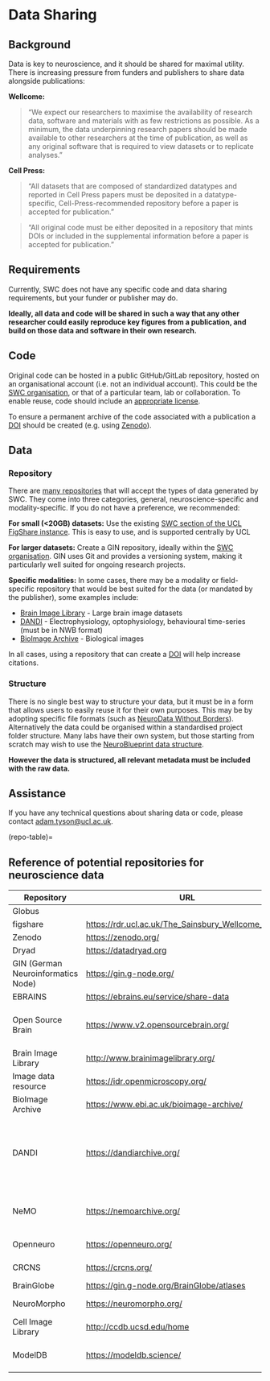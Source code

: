# Data Sharing

## Background

Data is key to neuroscience, and it should be shared for maximal utility. There is increasing pressure from funders and publishers to share data alongside publications:

**Wellcome:**

> “We expect our researchers to maximise the availability of research data, software and materials with as few restrictions as possible. As a minimum, the data underpinning research papers should be made available to other researchers at the time of publication, as well as any original software that is required to view datasets or to replicate analyses.”

**Cell Press:**

> “All datasets that are composed of standardized datatypes and reported in Cell Press papers must be deposited in a datatype-specific, Cell-Press-recommended repository before a paper is accepted for publication.”

> “All original code must be either deposited in a repository that mints DOIs or included in the supplemental information before a paper is accepted for publication.”


## Requirements

Currently, SWC does not have any specific code and data sharing requirements, but your funder or publisher may do.

**Ideally, all data and code will be shared in such a way that any other researcher could easily reproduce key figures from a publication, and build on those data and software in their own research.**


## Code
Original code can be hosted in a public GitHub/GitLab repository, hosted on an organisational account (i.e. not an individual account). This could be the [SWC organisation](https://github.com/SainsburyWellcomeCentre), or that of a particular team, lab or collaboration. To enable reuse, code should include an [appropriate license](licensing-target).

To ensure a permanent archive of the code associated with a publication a [DOI](https://www.doi.org/) should be created (e.g. using [Zenodo](https://docs.github.com/en/repositories/archiving-a-github-repository/referencing-and-citing-content)).

## Data
### Repository
There are [many repositories](repo-table) that will accept the types of data generated by SWC. They come into three categories, general, neuroscience-specific and modality-specific.  If you do not have a preference, we recommended:

**For small (<20GB) datasets:**
Use the existing [SWC section of the UCL FigShare instance](https://rdr.ucl.ac.uk/The_Sainsbury_Wellcome_Centre). This is easy to use, and is supported centrally by UCL

**For larger datasets:**
Create a GIN repository, ideally within the [SWC organisation](https://gin.g-node.org/SainsburyWellcomeCentre). GIN uses Git and provides a versioning system, making it particularly well suited for ongoing research projects.

**Specific modalities:**
In some cases, there may be a modality or field-specific repository that would be best suited for the data (or mandated by the publisher), some examples include:
- [Brain Image Library](http://www.brainimagelibrary.org/) - Large brain image datasets
- [DANDI](https://dandiarchive.org/) - Electrophysiology, optophysiology, behavioural time-series (must be in NWB format)
- [BioImage Archive](https://www.ebi.ac.uk/bioimage-archive/) - Biological images

In all cases, using a repository that can create a [DOI](https://www.doi.org/) will help increase citations.

### Structure
There is no single best way to structure your data, but it must be in a form that allows users to easily reuse it for their own purposes. This may be by adopting specific file formats (such as [NeuroData Without Borders](https://www.nwb.org/)). Alternatively the data could be organised within a standardised project folder structure. Many labs have their own system, but those starting from scratch may wish to use the [NeuroBlueprint data structure](https://neuroblueprint.neuroinformatics.dev/).

**However the data is structured, all relevant metadata must be included with the raw data.**

## Assistance
If you have any technical questions about sharing data or code, please contact adam.tyson@ucl.ac.uk.

(repo-table)=
## Reference of potential repositories for neuroscience data
| Repository                         | URL                                                 | Domain                                                                                                |
| ---------------------------------- |-----------------------------------------------------| ----------------------------------------------------------------------------------------------------- |
| Globus                             |                                                     | Anything                                                                                              |
| figshare                           | https://rdr.ucl.ac.uk/The_Sainsbury_Wellcome_Centre | Anything                                                                                              |
| Zenodo                             | https://zenodo.org/                                 | Anything                                                                                              |
| Dryad                              | https://datadryad.org                               | Anything                                                                                              |
| GIN (German Neuroinformatics Node) | https://gin.g-node.org/                             | Neuroscience                                                                                          |
| EBRAINS                            | https://ebrains.eu/service/share-data               | Neuroscience                                                                                          |
| Open Source Brain                  | https://www.v2.opensourcebrain.org/                 | Any neuroscience data (data must be hosted elsewhere)                                                 |
| Brain Image Library                | http://www.brainimagelibrary.org/                   | Large brain image datasets                                                                            |
| Image data resource                | https://idr.openmicroscopy.org/                     | Reference image datasets                                                                              |
| BioImage Archive                   | https://www.ebi.ac.uk/bioimage-archive/             | Biological images                                                                                     |
| DANDI                              | https://dandiarchive.org/                           | Electrophysiology, optophysiology, behavioural time-series and images from immunostaining experiments |
| NeMO                               | https://nemoarchive.org/                            | Omic data from the BRAIN Initiative (& others)                                                        |
| Openneuro                          | https://openneuro.org/                              | BIDS-compliant MRI, PET, EEG etc                                                                      |
| CRCNS                              | https://crcns.org/                                  | Computational neuroscience                                                                            |
| BrainGlobe                         | https://gin.g-node.org/BrainGlobe/atlases           | Brain Atlases                                                                                         |
| NeuroMorpho                        | https://neuromorpho.org/                            | Neuronal morphologies                                                                                 |
| Cell Image Library                 | http://ccdb.ucsd.edu/home                           | Cell images                                                                                           |
| ModelDB                            | https://modeldb.science/                            | Computational neuroscience models                                                                     |
